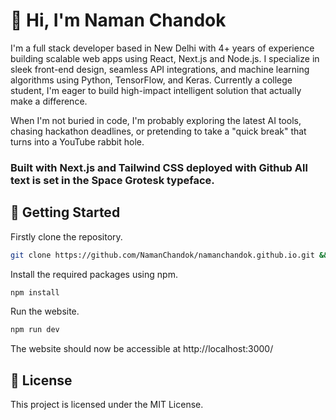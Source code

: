 # 👋 Hi, I'm Naman Chandok

I'm a full stack developer based in New Delhi with 4+ years of experience building scalable web apps using React, Next.js and Node.js. I specialize in sleek front-end design, seamless API integrations, and machine learning algorithms using Python, TensorFlow, and Keras. Currently a college student, I'm eager to build high-impact intelligent solution that actually make a difference.

When I'm not buried in code, I'm probably exploring the latest AI tools, chasing hackathon deadlines, or pretending to take a "quick break" that turns into a YouTube rabbit hole.

### Built with Next.js and Tailwind CSS deployed with Github All text is set in the Space Grotesk typeface.

## 🚀 Getting Started
Firstly clone the repository.
```bash
git clone https://github.com/NamanChandok/namanchandok.github.io.git && cd namanchandok.github.io
```
Install the required packages using npm.
```bash
npm install
```
Run the website.
```bash
npm run dev
```
The website should now be accessible at http://localhost:3000/

## 📄 License

This project is licensed under the MIT License.

